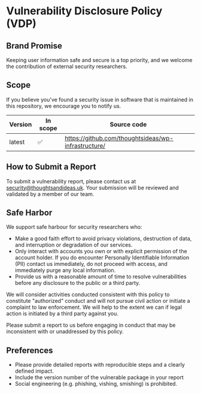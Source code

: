 <!--
  This policy template was created using the HackerOne Policy Builder.
 -->

# Vulnerability Disclosure Policy (VDP)

## Brand Promise

Keeping user information safe and secure is a top priority, and we welcome the contribution of external security researchers.

## Scope

If you believe you've found a security issue in software that is maintained in this repository, we encourage you to notify us.

| Version | In scope | Source code |
| ------- | -------- | ----------- |
| latest  | ✅ | https://github.com/thoughtsideas/wp-infrastructure/ |

## How to Submit a Report

To submit a vulnerability report, please contact us at [security@thoughtsandideas.uk](mailto:security@thoughtsandideas.uk). Your submission will be reviewed and validated by a member of our team.

## Safe Harbor

We support safe harbour for security researchers who:

* Make a good faith effort to avoid privacy violations, destruction of data, and interruption or degradation of our services.
* Only interact with accounts you own or with explicit permission of the account holder. If you do encounter Personally Identifiable Information (PII) contact us immediately, do not proceed with access, and immediately purge any local information.
* Provide us with a reasonable amount of time to resolve vulnerabilities before any disclosure to the public or a third party.

We will consider activities conducted consistent with this policy to constitute "authorized" conduct and will not pursue civil action or initiate a complaint to law enforcement. We will help to the extent we can if legal action is initiated by a third party against you.

Please submit a report to us before engaging in conduct that may be inconsistent with or unaddressed by this policy.

## Preferences

* Please provide detailed reports with reproducible steps and a clearly defined impact.
* Include the version number of the vulnerable package in your report
* Social engineering (e.g. phishing, vishing, smishing) is prohibited.

